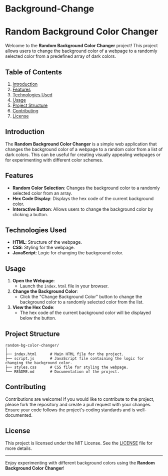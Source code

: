 # Background-Change
# Random Background Color Changer

Welcome to the **Random Background Color Changer** project! This project allows users to change the background color of a webpage to a randomly selected color from a predefined array of dark colors.

## Table of Contents
1. [Introduction](#introduction)
2. [Features](#features)
3. [Technologies Used](#technologies-used)
4. [Usage](#usage)
5. [Project Structure](#project-structure)
6. [Contributing](#contributing)
7. [License](#license)

## Introduction
The **Random Background Color Changer** is a simple web application that changes the background color of a webpage to a random color from a list of dark colors. This can be useful for creating visually appealing webpages or for experimenting with different color schemes.

## Features
- **Random Color Selection**: Changes the background color to a randomly selected color from an array.
- **Hex Code Display**: Displays the hex code of the current background color.
- **Interactive Button**: Allows users to change the background color by clicking a button.

## Technologies Used
- **HTML**: Structure of the webpage.
- **CSS**: Styling for the webpage.
- **JavaScript**: Logic for changing the background color.


## Usage
1. **Open the Webpage**:
    - Launch the `index.html` file in your browser.
2. **Change the Background Color**:
    - Click the "Change Background Color" button to change the background color to a randomly selected color from the list.
3. **View the Hex Code**:
    - The hex code of the current background color will be displayed below the button.

## Project Structure
```plaintext
random-bg-color-changer/
│
├── index.html      # Main HTML file for the project.
├── script.js       # JavaScript file containing the logic for changing the background color.
├── styles.css      # CSS file for styling the webpage.
└── README.md       # Documentation of the project.
```

## Contributing
Contributions are welcome! If you would like to contribute to the project, please fork the repository and create a pull request with your changes. Ensure your code follows the project's coding standards and is well-documented.

## License
This project is licensed under the MIT License. See the [LICENSE](LICENSE) file for more details.

---

Enjoy experimenting with different background colors using the **Random Background Color Changer**!
